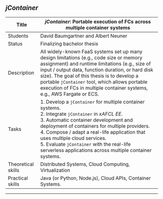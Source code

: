 ## *jContainer* 


| Title | ***jContainer*: Portable execution of FCs across multiple container systems** |
| ----- | ----- | 
| Students | David Baumgartner and Albert Neuner | 
| Status | Finalizing bachelor thesis | 
| Description | All widely-known FaaS systems set up many design limitations (e.g., code size or memory assignment) and runtime limitations (e.g., size of input / output data, function duration, or hard disk size). The goal of this thesis is to develop a portable `jContainer` tool, which allows portable execution of FCs in multiple container systems, e.g., AWS Fargate or ECS.
|Tasks| 1. Develop a `jContainer` for multiple container systems.<br> 2. Integrate `jContainer` in *xAFCL EE*.<br> 3. Automatic container development and deployment of containers for multiple providers.<br> 4. Compose / adapt a real-life application that uses multiple cloud services.<br> 5. Evaluate `jContainer` with the real-life serverless applications across multiple container systems.|
| Theoretical skills |  Distributed Systems, Cloud Computing, Virtualization | 
| Practical skills | Java (or Python, Node.js), Cloud APIs, Container Systems.||
---